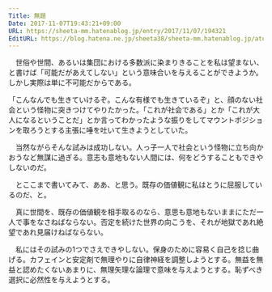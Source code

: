 ```yaml
---
Title: 無題
Date: 2017-11-07T19:43:21+09:00
URL: https://sheeta-mm.hatenablog.jp/entry/2017/11/07/194321
EditURL: https://blog.hatena.ne.jp/sheeta38/sheeta-mm.hatenablog.jp/atom/entry/8599973812313682053
---
```


　世俗や世間、あるいは集団における多数派に染まりきることを私は望まない、と書けば「可能だがあえてしない」という意味合いを与えることができようか。しかし実際は単に不可能だからである。

「こんなんでも生きていけるぞ。こんな有様でも生きているぞ」と、顔のない社会という怪物に突きつけてやりたかった。「これが社会である」とか「これが大人になるということだ」とか言ってわかったような振りをしてマウントポジションを取ろうとする主張に唾を吐いて生きようとしていた。

　当然ながらそんな試みは成功しない。人っ子一人で社会という怪物に立ち向かおうなど無謀に過ぎる。意志も意地もない人間には、何をどうすることもできやしないのだ。

　とここまで書いてみて、ああ、と思う。既存の価値観に私はとうに屈服しているのだ、と。

　真に世間を、既存の価値観を相手取るのなら、意思も意地もないままにただ一人で事をなさねばならない。否定を続けた世界の向こうを、それが地獄であれ絶望であれ見届けねばならない。

　私にはその試みの1つでさえできやしない。保身のために容易く自己を捻じ曲げる。カフェインと安定剤で無理やりに自律神経を調整しようとする。無益を無益と認めたくないあまりに、無理矢理な論理で意味を与えようとする。恥ずべき選択に必然性を与えようとする。
